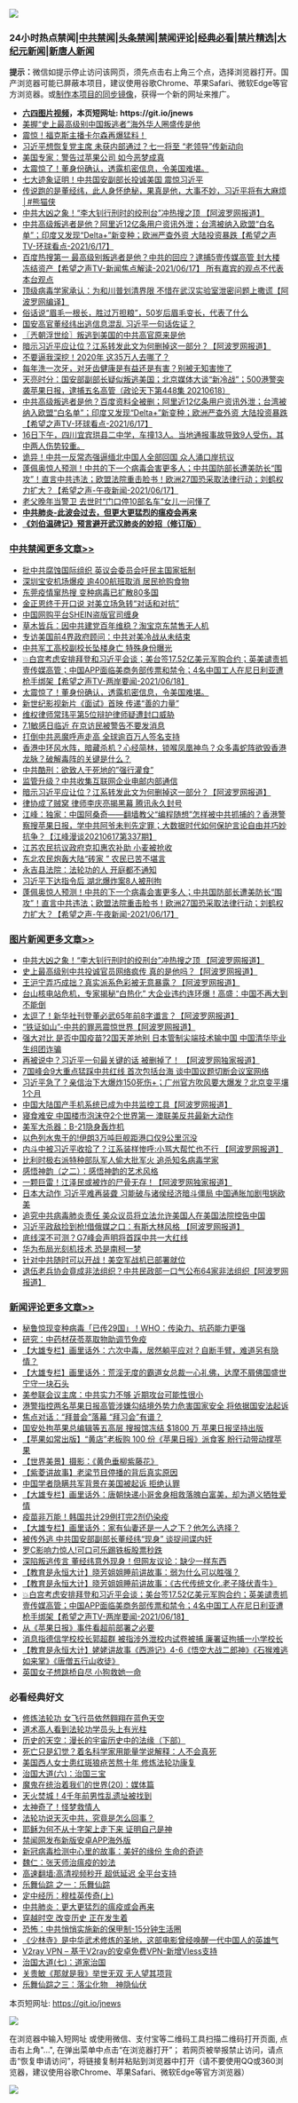 ![](https://raw.githubusercontent.com/fqnews/bnews/master/64photo/fqnews-qr.jpg)

<div id="tt">
<h3>24小时热点禁闻|<a href="#%E4%B8%AD%E5%85%B1%E7%A6%81%E9%97%BB%E6%9B%B4%E5%A4%9A%E6%96%87%E7%AB%A0">中共禁闻</a>|<a href="#%E5%9B%BE%E7%89%87%E6%96%B0%E9%97%BB%E6%9B%B4%E5%A4%9A%E6%96%87%E7%AB%A0">头条禁闻</a>|<a href="#%E6%96%B0%E9%97%BB%E8%AF%84%E8%AE%BA%E6%9B%B4%E5%A4%9A%E6%96%87%E7%AB%A0">禁闻评论|<a href="#%E5%BF%85%E7%9C%8B%E7%BB%8F%E5%85%B8%E5%A5%BD%E6%96%87">经典必看|<a href="/video.md#%E7%A6%81%E7%89%87%E7%B2%BE%E9%80%89">禁片精选</a>|<a href="https://github.com/fqnews/djy/blob/master/gb/nf1351518.md#1">大纪元新闻</a>|<a href="https://github.com/fqnews/ntdtv/blob/master/gb/prog204.md#1">新唐人新闻</a></h3>
<div><b>提示：</b>微信如提示停止访问该网页，须先点击右上角三个点，选择浏览器打开。国产浏览器可能已屏蔽本项目，建议使用谷歌Chrome、苹果Safari、微软Edge等官方浏览器。或<a href="https://github.com/fqnews/bnews/blob/master/%E5%88%B6%E4%BD%9Cgit%E7%A6%81%E9%97%BB%E9%95%9C%E5%83%8F.md">制作本项目的同步镜像</a>，获得一个新的网址来推广。</div>
<ul>
<li><b><a href="http://d1.bdrive.tk/64.mp4" target="_blank">六四图片视频</a>，本页短网址: https://git.io/jnews</b></li>
<li><a href="/cbnews/20210617/1568911.md">美握“史上最高级别中国叛逃者”海外华人圈盛传是他</a></li>
<li><a href="/comments/20210618/1569091.md">震惊！福克斯主播卡尔森再爆猛料！</a></li>
<li><a href="/comments/20210618/1569113.md">习近平想恢复党主席 未获内部通过？七一将至 “老领导”传新动向</a></li>
<li><a href="/cbnews/20210618/1568998.md">美国专家：警告过苹果公司 如今恶梦成真</a></li>
<li><a href="/comments/20210618/1569439.md">太震惊了！董身份确认，透露机密信息，令美国难堪。</a></li>
<li><a href="/cnnews/20210618/1569240.md">七大迹象证明！中共国安副部长投诚美国 震惊习近平</a></li>
<li><a href="/comments/20210618/1569217.md">传说跑的是董经纬，此人身怀绝秘，果真是他，大事不妙，习近平将有大麻烦│#熊猫侠</a></li>
<li><a href="/topimagenews/20210618/1569201.md">中共大凶之象！“李大钊行刑时的绞刑台”冲热搜之顶 【阿波罗网报道】</a></li>
<li><a href="/comments/20210618/1569023.md">中共高级叛逃者是他？阿里近12亿条用户资讯外泄；台湾被纳入欧盟“白名单”；印度又发现“Delta+”新变种；欧洲严查外资 大陆投资暴跌【希望之声TV-环球看点-2021/6/17】</a></li>
<li><a href="/comments/20210618/1569096.md">百度热搜第一  最高级别叛逃者是他？中共的回应？逮捕5壹传媒高管  封大楼 冻结资产【希望之声TV-新闻焦点解读-2021/06/17】  所有嘉宾的观点不代表本台观点</a></li>
<li><a href="/cnnews/20210618/1569358.md">顶级病毒学家承认：为和川普划清界限 不惜在武汉实验室泄密问题上撒谎【阿波罗网编译】</a></li>
<li><a href="/health/20210618/1569033.md">俗话说“眉毛一根长，胜过万担粮”，50岁后眉毛变长，代表了什么</a></li>
<li><a href="/comments/20210618/1569383.md">国安高官董经纬出逃信息混乱 习近平一句话佐证？</a></li>
<li><a href="/ssgc/20210618/1569109.md">〖兲朝浮世绘〗叛逃到美国的中共高官原来是他</a></li>
<li><a href="/cbnews/20210618/1569297.md">暗示习近平应让位？江系转发此文为何删掉这一部分？【阿波罗网报道】</a></li>
<li><a href="/comments/20210618/1569316.md">不要逼我深挖！2020年 这35万人去哪了？</a></li>
<li><a href="/health/20210618/1569049.md">每年洗一次牙，对牙齿健康是有益还是有害？别被无知害惨了</a></li>
<li><a href="/cbnews/20210618/1569151.md">天亮时分：国安部副部长疑似叛逃美国；北京媒体大谈“新冷战”；500港警突袭苹果日报，逮捕五名高管（政论天下第448集 20210618）</a></li>
<li><a href="/comments/20210618/1568943.md">中共高级叛逃者是他？百度资料全被删；阿里近12亿条用户资讯外泄；台湾被纳入欧盟“白名单”；印度又发现“Delta+”新变种；欧洲严查外资 大陆投资暴跌【希望之声TV-环球看点-2021/6/17】</a></li>
<li><a href="/bannedvideo/20210618/1568965.md">16日下午，四川宜宾珙县二中学，车撞13人。当地通报事故导致9人受伤，其中两人伤势较重。</a></li>
<li><a href="/comments/20210618/1568997.md">诡异！中共一反常态强逼缅北中国人全部回国 众人涌口岸抗议</a></li>
<li><a href="/comments/20210618/1569252.md">蓬佩奥惊人预测！中共的下一个病毒会害更多人；中共国防部长遭美防长“围攻”！直言中共违法；欧盟法院重击脸书！欧洲27国恐采取法律行动；刘鹤权力扩大？【希望之声-午夜新闻-2021/06/17】</a></li>
<li><a href="/cbnews/20210618/1569213.md">老父晚年当警卫 去世时“门口停10部名车”女儿一问懂了</a></li>
<li><b><a href="/comments/20200211/1275071.md" target="_blank">中共肺炎-此波会过去，但更大更猛烈的瘟疫会再来</a></b></li>
<li><b><a href="/comments/20200207/1272816.md" target="_blank">《刘伯温碑记》预言避开武汉肺炎的妙招（修订版）</a></b></li>
</ul>
</div>

<div class="catlist">
<h3><a href="/cbnews/" target="_blank">中共禁闻</a><span><a href="/cbnews/" target="_blank" rel="nofollow">更多文章>></a></span></h3>
<ul>
<li><a href="/cbnews/20210618/1569586.md" target="_blank">批中共腐蚀国际组织 英议会委员会吁民主国家抵制</a></li>
<li><a href="/cbnews/20210618/1569585.md" target="_blank">深圳宝安机场爆疫 逾400航班取消 居民抢购食物</a></li>
<li><a href="/cbnews/20210618/1569584.md" target="_blank">东莞疫情窜热搜 变种病毒已扩散80多国</a></li>
<li><a href="/cbnews/20210618/1569549.md" target="_blank">金正恩终于开口说 对美立场急转“对话和对抗”</a></li>
<li><a href="/cbnews/20210618/1569500.md" target="_blank">中国网购平台SHEIN盗版官司缠身</a></li>
<li><a href="/cbnews/20210618/1569499.md" target="_blank">草木皆兵：因中共建党百年维稳？淘宝京东禁售无人机</a></li>
<li><a href="/cbnews/20210618/1569478.md" target="_blank">专访美国前4界政府顾问：中共对美冷战从未结束</a></li>
<li><a href="/cbnews/20210618/1569477.md" target="_blank">中共军工高校副校长坠楼身亡 特殊身份曝光</a></li>
<li><a href="/comments/20210618/1569454.md" target="_blank">💥白宫考虑安排拜登和习近平会谈；美台签17.52亿美元军购合约；英美谴责抓壹传媒高管；中国APP面临美商务部传票和禁令；4名中国工人在尼日利亚遭枪手绑架【希望之声TV-两岸要闻-2021/06/18】</a></li>
<li><a href="/comments/20210618/1569439.md" target="_blank">太震惊了！董身份确认，透露机密信息，令美国难堪。</a></li>
<li><a href="/comments/20210618/1569374.md" target="_blank">新世纪影视新片《面试》首映 传递“善的力量”</a></li>
<li><a href="/cbnews/20210618/1569410.md" target="_blank">维权律师常玮平第5位辩护律师疑遭封口威胁</a></li>
<li><a href="/cbnews/20210618/1569409.md" target="_blank">7.1敏感日临近 在京访民被警告不要发消息</a></li>
<li><a href="/comments/20210618/1569375.md" target="_blank">打倒中共恶魔呼声走高 全球逾百万人签名支持</a></li>
<li><a href="/comments/20210618/1569405.md" target="_blank">香港中环风水阵，暗藏杀机？心经简林，锁喉凤凰神鸟？众多毒蛇阵欲毁香港龙脉？破解毒阵的关键是什么？</a></li>
<li><a href="/cbnews/20210618/1569404.md" target="_blank">中共酷刑：欲致人于死地的&#8221;强行灌食&#8221;</a></li>
<li><a href="/cbnews/20210618/1569338.md" target="_blank">监管升级？中共收集互联网企业电邮内部通信</a></li>
<li><a href="/cbnews/20210618/1569297.md" target="_blank">暗示习近平应让位？江系转发此文为何删掉这一部分？【阿波罗网报道】</a></li>
<li><a href="/cbnews/20210618/1569291.md" target="_blank">律协成了贼窝 律师李庆亮揭黑幕 腾讯永久封号</a></li>
<li><a href="/cbnews/20210618/1569290.md" target="_blank">江峰：独家：中国阿桑奇——翻墙教父“编程随想”怎样被中共抓捕的？香港警察搜苹果日报，学中共阿爷未判先定罪；大数据时代如何保护言论自由并巧妙抗争？【江峰漫谈20210617第337期】</a></li>
<li><a href="/cbnews/20210618/1569278.md" target="_blank">江苏农民抗议政府克扣惠农补助 小麦被抢收</a></li>
<li><a href="/cbnews/20210618/1569277.md" target="_blank">东北农民炮轰大陆“砖家 ” 农民已苦不堪言</a></li>
<li><a href="/cbnews/20210618/1569264.md" target="_blank">永吉县法院：法轮功的人 开庭都不通知</a></li>
<li><a href="/cbnews/20210618/1569256.md" target="_blank">习近平下达指令后 湖北爆炸案8人被刑拘</a></li>
<li><a href="/comments/20210618/1569252.md" target="_blank">蓬佩奥惊人预测！中共的下一个病毒会害更多人；中共国防部长遭美防长“围攻”！直言中共违法；欧盟法院重击脸书！欧洲27国恐采取法律行动；刘鹤权力扩大？【希望之声-午夜新闻-2021/06/17】</a></li>

</ul>
</div>
<div class="catlist">
<h3><a href="/topimagenews/" target="_blank">图片新闻</a><span><a href="/topimagenews/" target="_blank" rel="nofollow">更多文章>></a></span></h3>
<ul>
<li><a href="/topimagenews/20210618/1569201.md" target="_blank">中共大凶之象！“李大钊行刑时的绞刑台”冲热搜之顶 【阿波罗网报道】</a></li>
<li><a href="/topimagenews/20210617/1568586.md" target="_blank">史上最高级别中共投诚官员网络疯传 真的是他吗？【阿波罗网报道】</a></li>
<li><a href="/topimagenews/20210617/1568585.md" target="_blank">王沪宁弄巧成拙？真实派系色彩被无意暴露？【阿波罗网报道】</a></li>
<li><a href="/topimagenews/20210616/1567991.md" target="_blank">台山核电站危机，专家揭秘“白热化” 大企业违约连环爆！高盛：中国不再大到不能倒</a></li>
<li><a href="/topimagenews/20210616/1567809.md" target="_blank">太逗了！新华社刊登董必武65年前8字谶言？【阿波罗网报道】</a></li>
<li><a href="/topimagenews/20210616/1567674.md" target="_blank">“铁证如山”-中共的罪恶震惊世界【阿波罗网报道】</a></li>
<li><a href="/topimagenews/20210615/1567286.md" target="_blank">强大对比 是否中国疫苗?2国天差地别 日本管制尖端技术输中国 中国清华毕业生组团诈骗</a></li>
<li><a href="/topimagenews/20210615/1567099.md" target="_blank">再被说中？习近平一句最关键的话 被删掉了！ 【阿波罗网独家报道】</a></li>
<li><a href="/topimagenews/20210614/1566582.md" target="_blank">7国峰会9大重点猛踩中共红线 首次包括台海 谈中国议题切断会议室网络</a></li>
<li><a href="/topimagenews/20210614/1566288.md" target="_blank">习近平急了？亲信治下大爆炸150死伤+；广州官方吹风要大爆发？北京变平壤1个月</a></li>
<li><a href="/topimagenews/20210614/1566204.md" target="_blank">中国大陆国产手机系统已成为中共监控工具【阿波罗网报道】</a></li>
<li><a href="/topimagenews/20210614/1566191.md" target="_blank">寝食难安 中国楼市泡沫夺2个世界第一 澳联美反共最新大动作</a></li>
<li><a href="/topimagenews/20210613/1565974.md" target="_blank">美军大杀器：B-21隐身轰炸机</a></li>
<li><a href="/topimagenews/20210613/1565965.md" target="_blank">以色列水鬼干的!伊朗3万吨巨舰距港口仅9公里沉没</a></li>
<li><a href="/topimagenews/20210613/1565945.md" target="_blank">内斗中被习近平收拾了？江系装样惨呼:小骂大帮忙也不行 【阿波罗网报道】</a></li>
<li><a href="/topimagenews/20210613/1565758.md" target="_blank">比利时极右派特种部队军人偷大批军火 追杀知名病毒学家</a></li>
<li><a href="/comments/20210612/1565472.md" target="_blank">感悟神韵（之二）：感悟神韵的艺术风格</a></li>
<li><a href="/topimagenews/20210612/1565301.md" target="_blank">一颗巨雷！江泽民或被炸的尸骨无存！【阿波罗网独家报道】</a></li>
<li><a href="/topimagenews/20210611/1564833.md" target="_blank">日本大动作 习近平难再装聋 习能破与诸侯经济暗斗僵局 中国通胀加剧甩锅欧美</a></li>
<li><a href="/topimagenews/20210611/1564685.md" target="_blank">追究中共病毒肺炎责任 美众议员将立法允许美国人在美国法院控告中国</a></li>
<li><a href="/topimagenews/20210611/1564647.md" target="_blank">习近平政敌捡到枪!借俄媒之口：有斯大林风格 【阿波罗网报道】</a></li>
<li><a href="/topimagenews/20210609/1563248.md" target="_blank">底线深不可测？G7峰会声明将首踩中共一大红线</a></li>
<li><a href="/topimagenews/20210609/1563122.md" target="_blank">华为布局光刻机技术 恐是南柯一梦</a></li>
<li><a href="/topimagenews/20210608/1562813.md" target="_blank">针对中共随时可以开战！美空军战机已部署就位</a></li>
<li><a href="/topimagenews/20210608/1562650.md" target="_blank">退伍老兵协会竟成非法组织？中共民政部一口气公布64家非法组织【阿波罗网报道】</a></li>

</ul>
</div>
<div class="catlist">
<h3><a href="/comments/" target="_blank">新闻评论</a><span><a href="/comments/" target="_blank" rel="nofollow">更多文章>></a></span></h3>
<ul>
<li><a href="/comments/20210618/1569595.md" target="_blank">秘鲁惊现变种病毒「已传29国」！WHO：传染力、抗药能力更强</a></li>
<li><a href="/comments/20210618/1569594.md" target="_blank">研究：中药材茯苓萃取物助调节免疫</a></li>
<li><a href="/comments/20210618/1569583.md" target="_blank">【大雄专栏】画里话外：六次中毒，居然躺平应对？自断手臂，难道另有隐情？</a></li>
<li><a href="/comments/20210618/1569582.md" target="_blank">【大雄专栏】画里话外：荒淫无度的霸道女总裁一心礼佛，达摩不屑佛国盛世宁守一块石头</a></li>
<li><a href="/comments/20210618/1569560.md" target="_blank">美参联会议主席：中共实力不够 近期攻台可能性很小</a></li>
<li><a href="/comments/20210618/1569559.md" target="_blank">港警指控两名苹果日报高管涉嫌勾结境外势力危害国家安全 将依据国安法起诉</a></li>
<li><a href="/comments/20210618/1569558.md" target="_blank">焦点对话：“拜普会”落幕 “拜习会”有谱？</a></li>
<li><a href="/comments/20210618/1569516.md" target="_blank">国安处拘苹果总编辑等五高层 搜报馆冻结 $1800 万 苹果日报坚持出版</a></li>
<li><a href="/comments/20210618/1569515.md" target="_blank">【苹果如常出版】“黄店”老板购 100 份《苹果日报》派食客 盼行动带动撑苹果</a></li>
<li><a href="/comments/20210618/1569514.md" target="_blank">【世界美景】摄影：《黄色垂柳紫藤花》</a></li>
<li><a href="/comments/20210618/1569513.md" target="_blank">【紫菱讲故事】老梁节目停播的背后真实原因</a></li>
<li><a href="/comments/20210618/1569512.md" target="_blank">中国学者隐瞒共军背景在美国被起诉 拒绝认罪</a></li>
<li><a href="/comments/20210618/1569511.md" target="_blank">【大雄专栏】画里话外：唐朝快递小哥舍身相救落魄白富美，却为道义牺牲爱情</a></li>
<li><a href="/comments/20210618/1569510.md" target="_blank">疫苗非万能！韩国共计29例打完2剂仍染疫</a></li>
<li><a href="/comments/20210618/1569509.md" target="_blank">【大雄专栏】画里话外：家有仙妻还是一人之下？他怎么选择？</a></li>
<li><a href="/comments/20210618/1569508.md" target="_blank">被传外逃 中共国安部副部长董经纬“现身” 谈捉间谍内奸</a></li>
<li><a href="/comments/20210618/1569507.md" target="_blank">罗C影响力惊人!可口可乐踢铁板股票秒跌</a></li>
<li><a href="/comments/20210618/1569473.md" target="_blank">深陷叛逃传言 董经纬意外现身！但网友议论：缺少一样东西</a></li>
<li><a href="/comments/20210618/1569472.md" target="_blank">【教育是永恒大计】晓芳姐姐睡前讲故事：弱为什么可以胜强？</a></li>
<li><a href="/comments/20210618/1569469.md" target="_blank">【教育是永恒大计】晓芳姐姐睡前讲故事：《古代传统文化.老子降伏青牛》</a></li>
<li><a href="/comments/20210618/1569454.md" target="_blank">💥白宫考虑安排拜登和习近平会谈；美台签17.52亿美元军购合约；英美谴责抓壹传媒高管；中国APP面临美商务部传票和禁令；4名中国工人在尼日利亚遭枪手绑架【希望之声TV-两岸要闻-2021/06/18】</a></li>
<li><a href="/comments/20210618/1569445.md" target="_blank">从《苹果日报》事件看超前部署之必要</a></li>
<li><a href="/comments/20210618/1569444.md" target="_blank">消息指德信学校校长郭超群 被指涉外泄校内试卷被捕 廉署证拘捕一小学校长</a></li>
<li><a href="/comments/20210618/1569443.md" target="_blank">【教育是永恒大计】姥姥讲故事《西游记》4-6《悟空大战二郎神》《石猴难逃如来掌》《唐僧五行山收徒》</a></li>
<li><a href="/comments/20210618/1569441.md" target="_blank">英国女子想跳桥自尽 小狗救她一命</a></li>

</ul>
</div>

<div class="catlist">
<h3>必看经典好文</h3>
<ul>
<li><a href="/cnnews/20210512/1544604.md" target="_blank">修炼法轮功 女飞行员依然翱翔在蓝色天空</a></li>
<li><a href="/comments/20200227/1284657.md" target="_blank">道术高人看到法轮功学员头上有光柱</a></li>
<li><a href="/tculture/20121025/73066.md" target="_blank">历史的天空：漫长的宇宙历史中的法缘（下部）</a></li>
<li><a href="/comments/20200704/1355375.md" target="_blank">死亡只是幻觉？着名科学家用能量学说解释：人不会真死</a></li>
<li><a href="/comments/20190126/1070164.md" target="_blank">美国西人女士患红斑狼疮苦熬十年 修炼法轮功康复</a></li>
<li><a href="/cbnews/20180312/913459.md" target="_blank">治国大道(六)：治国三宝</a></li>
<li><a href="/comments/20180725/976787.md" target="_blank">魔鬼在统治着我们的世界(20)：媒体篇</a></li>
<li><a href="/ccpdope/20181219/1049286.md" target="_blank">天火焚城！4千年前男性乱遗址被找到</a></li>
<li><a href="/ccpdope/20200907/1392129.md" target="_blank">太神奇了！怪梦救情人</a></li>
<li><a href="/comments/20210308/1500552.md" target="_blank">法轮功说天灭中共，究竟是怎么回事？</a></li>
<li><a href="/ccpdope/20190803/1168965.md" target="_blank">耶稣为何不从十字架上走下来 证明自己是神</a></li>
<li><a href="/comments/20200627/783266.md" target="_blank">禁闻网发布新版安卓APP海外版</a></li>
<li><a href="/cbnews/20210421/1530674.md" target="_blank">新冠病毒检测中心里的故事：美好的缘份 生命的奇迹</a></li>
<li><a href="/comments/20200224/1282494.md" target="_blank">魏仁：张天师治瘟疫的妙法</a></li>
<li><a href="/comments/20210202/1479954.md" target="_blank">高速翻墙:高清视频秒开 超低延迟 全平台支持</a></li>
<li><a href="/tculture/20170710/789533.md" target="_blank">乐舞仙踪 之一：乐舞仙踪</a></li>
<li><a href="/tculture/xiulian/20151104/467495.md" target="_blank">定中经历：穆桂英传奇(上)</a></li>
<li><a href="/comments/20200211/1275071.md" target="_blank">中共肺炎：更大更猛烈的瘟疫或会再来</a></li>
<li><a href="/comments/20200626/1259925.md" target="_blank">穿越时空 改变历史 正在发生着</a></li>
<li><a href="/baitai/20200711/1359005.md" target="_blank">恐怖：中共悄悄实施新的保甲制-15分钟生活圈</a></li>
<li><a href="/comments/20201013/1412612.md" target="_blank">《少林寺》是中华武术修炼的圣地，这部电影曾经唤醒一代中国人的英雄气</a></li>
<li><a href="/comments/20210402/1257608.md" target="_blank">V2ray VPN &#8211; 基于V2ray的安卓免费VPN-新增Vless支持</a></li>
<li><a href="/cbnews/20190424/913985.md" target="_blank">治国大道(七)：道家治国</a></li>
<li><a href="/topimagenews/20170331/738673.md" target="_blank">关贵敏《那就是我》举世无双 无人望其项背</a></li>
<li><a href="/tculture/20190101/1056889.md" target="_blank">乐舞仙踪之三：落尘化物　神隐仙伏</a></li>

</ul>
</div>

本页短网址: https://git.io/jnews

![](https://raw.githubusercontent.com/fqnews/bnews/master/64photo/fqnews-qr.jpg)

在浏览器中输入短网址 或使用微信、支付宝等二维码工具扫描二维码打开页面, 点击右上角"...", 在弹出菜单中点击“在浏览器打开”； 若网页被举报禁止访问，请点击“恢复申请访问”，将链接复制并粘贴到浏览器中打开（请不要使用QQ或360浏览器，建议使用谷歌Chrome、苹果Safari、微软Edge等官方浏览器）

![](https://raw.githubusercontent.com/fqnews/bnews/master/64photo/wx.jpg)